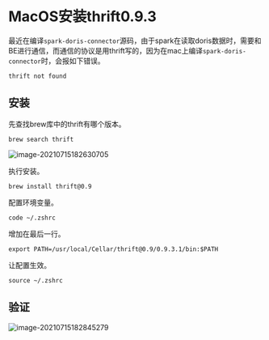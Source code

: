 # MacOS安装thrift0.9.3

最近在编译`spark-doris-connector`源码，由于spark在读取doris数据时，需要和BE进行通信，而通信的协议是用thrift写的，因为在mac上编译`spark-doris-connector`时，会报如下错误。

```
thrift not found
```

## 安装

先查找brew库中的thrift有哪个版本。

```
brew search thrift
```

![image-20210715182630705](http://image-picgo.test.upcdn.net/img/20210715182630.png)

执行安装。

```
brew install thrift@0.9
```

配置环境变量。

```
code ~/.zshrc
```

增加在最后一行。

```
export PATH=/usr/local/Cellar/thrift@0.9/0.9.3.1/bin:$PATH
```

让配置生效。

```
source ~/.zshrc
```



## 验证

![image-20210715182845279](http://image-picgo.test.upcdn.net/img/20210715182845.png)